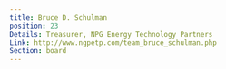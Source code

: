 ```yaml
---
title: Bruce D. Schulman
position: 23
Details: Treasurer, NPG Energy Technology Partners
Link: http://www.ngpetp.com/team_bruce_schulman.php
Section: board
---
```


